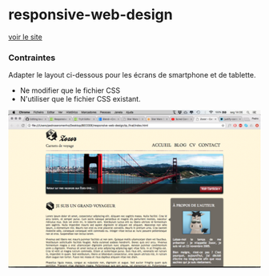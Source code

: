 # responsive-web-design

[voir le site](https://pedroseromenho.github.io/responsive-web-design/tp_final/)

### Contraintes

Adapter le layout ci-dessous pour les écrans de smartphone et de tablette.

- Ne modifier que le fichier CSS 
- N'utiliser que le fichier CSS existant.

![layout](layout.png)
